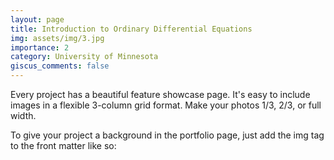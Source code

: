 ```yaml
---
layout: page
title: Introduction to Ordinary Differential Equations
img: assets/img/3.jpg
importance: 2
category: University of Minnesota
giscus_comments: false
---
```


Every project has a beautiful feature showcase page.
It's easy to include images in a flexible 3-column grid format.
Make your photos 1/3, 2/3, or full width.

To give your project a background in the portfolio page, just add the img tag to the front matter like so:

